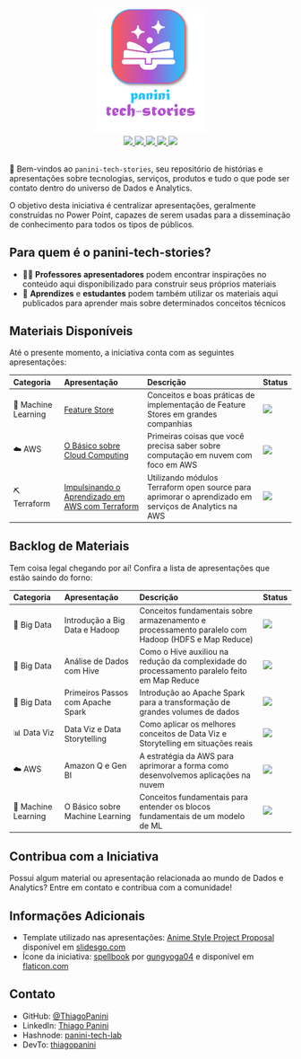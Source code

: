 <div align="center">
    <br><img src="https://github.com/ThiagoPanini/panini-tech-stories/blob/main/_assets/logo.png?raw=true" width=200 alt="panini-tech-stories-logo">
</div>

<div align="center">
  <a href="https://spark.apache.org/">
    <img src="https://img.shields.io/badge/spark-grey?style=for-the-badge&logo=apachespark&logoColor=orange">
  </a>
  <a href="https://aws.amazon.com/">
    <img src="https://img.shields.io/badge/aws-grey?style=for-the-badge&logo=amazon&logoColor=yellow">
  </a>
  <a href="https://www.terraform.io/">
    <img src="https://img.shields.io/badge/terraform-grey?style=for-the-badge&logo=terraform&logoColor=lightpurple">
  </a>
  <a href="https://www.python.org/">
    <img src="https://img.shields.io/badge/python-grey?style=for-the-badge&logo=python&logoColor=lightblue">
  </a>
  <a href="https://www.microsoft.com/en-us/microsoft-365/powerpoint">
    <img src="https://img.shields.io/badge/powerpoint-grey?style=for-the-badge&logo=microsoft&logoColor=red">
  </a>
</div>

<br>

👋 Bem-vindos ao `panini-tech-stories`, seu repositório de histórias e apresentações sobre tecnologias, serviços, produtos e tudo o que pode ser contato dentro do universo de Dados e Analytics.

O objetivo desta iniciativa é centralizar apresentações, geralmente construidas no Power Point, capazes de serem usadas para a disseminação de conhecimento para todos os tipos de públicos.

## Para quem é o panini-tech-stories?

- 🧑‍🏫 **Professores** **apresentadores** podem encontrar inspirações no conteúdo aqui disponibilizado para construir seus próprios materiais
- 🎒 **Aprendizes** e **estudantes** podem também utilizar os materiais aqui publicados para aprender mais sobre determinados conceitos técnicos

## Materiais Disponíveis

Até o presente momento, a iniciativa conta com as seguintes apresentações:

| **Categoria** | **Apresentação** | **Descrição** | **Status** |
| :-- | :-- | :-- | :-- |
| 🧪 Machine Learning | [Feature Store](https://view.officeapps.live.com/op/view.aspx?src=https%3A%2F%2Fraw.githubusercontent.com%2FThiagoPanini%2Fpanini-tech-stories%2Fmain%2Ffeature-store%2Ffeature-store.pptx&wdOrigin=BROWSELINK) | Conceitos e boas práticas de implementação de Feature Stores em grandes companhias | <img src="https://img.shields.io/badge/Dispon%C3%ADvel-green?style=flat-square"> |
| ☁️ AWS | [O Básico sobre Cloud Computing](https://view.officeapps.live.com/op/view.aspx?src=https%3A%2F%2Fraw.githubusercontent.com%2FThiagoPanini%2Fpanini-tech-stories%2Fmain%2Faws%2Fcloud-computing-101.pptx&wdOrigin=BROWSELINK) | Primeiras coisas que você precisa saber sobre computação em nuvem com foco em AWS | <img src="https://img.shields.io/badge/Dispon%C3%ADvel-green?style=flat-square"> |
| ⛏️ Terraform | [Impulsinando o Aprendizado em AWS com Terraform]() | Utilizando módulos Terraform open source para aprimorar o aprendizado em serviços de Analytics na AWS | <img src="https://img.shields.io/badge/Dispon%C3%ADvel-green?style=flat-square"> |

## Backlog de Materiais

Tem coisa legal chegando por aí! Confira a lista de apresentações que estão saindo do forno:

| **Categoria** | **Apresentação** | **Descrição** | **Status** |
| :-- | :-- | :-- | :-- |
| 🎲 Big Data | Introdução a Big Data e Hadoop | Conceitos fundamentais sobre armazenamento e processamento paralelo com Hadoop (HDFS e Map Reduce) | <img src="https://img.shields.io/badge/N%C3%A3o%20Iniciado-red?style=flat-square"> |
| 🎲 Big Data | Análise de Dados com Hive | Como o Hive auxiliou na redução da complexidade do processamento paralelo feito em Map Reduce | <img src="https://img.shields.io/badge/N%C3%A3o%20Iniciado-red?style=flat-square"> |
| 🎲 Big Data | Primeiros Passos com Apache Spark | Introdução ao Apache Spark para a transformação de grandes volumes de dados | <img src="https://img.shields.io/badge/N%C3%A3o%20Iniciado-red?style=flat-square"> |
| 📊 Data Viz | Data Viz e Data Storytelling | Como aplicar os melhores conceitos de Data Viz e Storytelling em situações reais | <img src="https://img.shields.io/badge/N%C3%A3o%20Iniciado-red?style=flat-square"> |
| ☁️ AWS | Amazon Q e Gen BI | A estratégia da AWS para aprimorar a forma como desenvolvemos aplicações na nuvem | <img src="https://img.shields.io/badge/N%C3%A3o%20Iniciado-red?style=flat-square"> |
| 🧪 Machine Learning | O Básico sobre Machine Learning | Conceitos fundamentais para entender os blocos fundamentais de um modelo de ML | <img src="https://img.shields.io/badge/N%C3%A3o%20Iniciado-red?style=flat-square"> |

## Contribua com a Iniciativa

Possui algum material ou apresentação relacionada ao mundo de Dados e Analytics? Entre em contato e contribua com a comunidade!

## Informações Adicionais

- Template utilizado nas apresentações: [Anime Style Project Proposal](https://slidesgo.com/pt/tema/proposta-de-projeto-em-estilo-japones) disponível em [slidesgo.com](https://slidesgo.com/)
- Ícone da iniciativa: [spellbook](https://www.flaticon.com/free-icon/spellbook_8536472?term=magic+book&page=1&position=59&origin=search&related_id=8536472) por [gungyoga04](https://www.flaticon.com/authors/gungyoga04) e disponível em [flaticon.com](https://www.flaticon.com/)

## Contato

- GitHub: [@ThiagoPanini](https://github.com/ThiagoPanini)
- LinkedIn: [Thiago Panini](https://www.linkedin.com/in/thiago-panini/)
- Hashnode: [panini-tech-lab](https://panini.hashnode.dev/)
- DevTo: [thiagopanini](https://dev.to/thiagopanini)